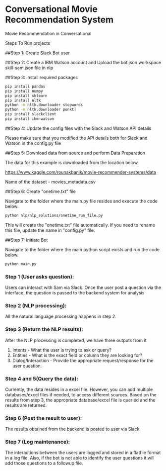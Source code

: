 # Conversational Movie Recommendation System
Movie Recommendation in Conversational 


Steps To Run projects

##Step 1: Create Slack Bot user

##Step 2: Create a IBM Watson account and Upload the bot.json workspace
     skill-sam.json file in nlp 
     
##Step 3: Install required packages

```sh
pip install pandas
pip install numpy
pip install sklearn
pip install nltk
python -m nltk.downloader stopwords
python -m nltk.downloader punkt]
pip install slackclient
pip install ibm-watson
```

##Step 4: Update the config files with the Slack and Watson API details

Please make sure that you modified the API details both for Slack and Watson in the config.py file

##Step 5: Download data from source and perform Data Preparation

The data for this example is downloaded from the location below,

https://www.kaggle.com/rounakbanik/movie-recommender-systems/data

Name of the dataset - movies_metadata.csv

##Step 6: Create "onetime.txt" file

Navigate to the folder where the main.py file resides and execute the code below.

```sh
python nlp/nlp_solutions/onetime_run_file.py
```
This will create the "onetime.txt" file automatically. If you need to rename this file, update the name in "config.py" file.

##Step 7: Initiate Bot

Navigate to the folder where the main python script exists and run the code below.

```sh
python main.py
```

### Step 1 (User asks question):
Users can interact with Sam via Slack. Once the user post a question via the interface, the question is passed to the backend system for analysis

### Step 2 (NLP processing):
All the natural language processing happens in step 2.  

### Step 3 (Return the NLP results):
After the NLP processing is completed, we have three outputs from it
1) Intents - What the user is trying to ask or query?
2) Entities - What is the exact field or column they are looking for?
3) Dialog/Interaction - Provide the appropriate request/response for the user question.

### Step 4 and 5(Query the data):

Currently, the data resides in a excel file. However, you can add multiple databases/excel files if needed, to access different sources. Based on the results from step 3, the appropriate database/excel file is queried and the results are returned.

### Step 6 (Post the result to user):

The results obtained from the backend is posted to user via Slack

### Step 7 (Log maintenance):

The interactions between the users are logged and stored in a flatfile format in a log file. Also, if the bot is not able to identify the user questions it will add those questions to a followup file.


